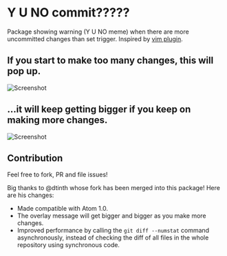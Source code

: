 # Y U NO commit?????

Package showing warning (Y U NO meme) when there are more uncommitted changes than set trigger. Inspired by [vim plugin](https://github.com/esneider/YUNOcommit.vim).


## If you start to make too many changes, this will pop up.

![Screenshot](http://i.imgur.com/y7VzTY3.png)


## ...it will keep getting bigger if you keep on making more changes.

![Screenshot](http://i.imgur.com/Qva3WNI.png)


## Contribution

Feel free to fork, PR and file issues!

Big thanks to @dtinth whose fork has been merged into this package! Here are his changes:

- Made compatible with Atom 1.0.
- The overlay message will get bigger and bigger as you make more changes.
- Improved performance by calling the `git diff --numstat` command asynchronously, instead of checking the diff of all files in the whole repository using synchronous code.
